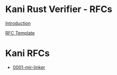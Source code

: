 # Kani Rust Verifier - RFCs

[Introduction](./intro.md)

[RFC Template](./template.md)

# Kani RFCs

- [0001-mir-linker](rfcs/0001-mir-linker.md)

